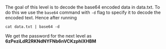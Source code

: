 The goal of this level is to decode the base64 encoded data in data.txt. To do this we use the `base64` command with `-d` flag to specify it to decode the encoded text. Hence after running 

```
cat data.txt | base64 -d
```

We get the password for the next level as 
**6zPeziLdR2RKNdNYFNb6nVCKzphlXHBM**